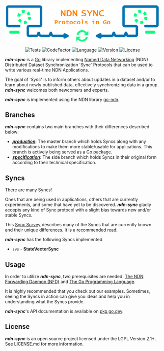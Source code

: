 <div align="center">

![Visual](/docs/README_VISUAL.png)

![Tests](https://img.shields.io/github/workflow/status/justincpresley/ndn-sync/Tests?label=Tests)
![CodeFactor](https://img.shields.io/codefactor/grade/github/justincpresley/ndn-sync?label=CodeFactor)
![Language](https://img.shields.io/github/go-mod/go-version/justincpresley/ndn-sync)
![Version](https://img.shields.io/github/v/tag/justincpresley/ndn-sync?label=Latest%20version)
![License](https://img.shields.io/github/license/justincpresley/ndn-sync?label=License)

</div>

***ndn-sync*** is a [Go](https://go.dev/) library implementing [Named Data Networking](https://named-data.net/) (NDN) Distributed Dataset Synchronization '*Sync*' Protocols that can be used to write various real-time NDN Applications.

The goal of '*Sync*' is to inform others about updates in a dataset and/or to learn
about newly published data, effectively synchronizing data in a group.
***ndn-sync*** welcomes both newcomers and experts.

***ndn-sync*** is implemented using the NDN library [go-ndn](https://github.com/zjkmxy/go-ndn).


## Branches

***ndn-sync*** contains two main branches with their differences described below:

* [***production***](https://github.com/justincpresley/ndn-sync/tree/production): The master branch which holds Syncs along with any modifications to make them more stable/usable for applications. This branch is actively being served as a Go package.
* [***specification***](https://github.com/justincpresley/ndn-sync/tree/specification): The side branch which holds Syncs in their original form according to their technical specification.


## Syncs

There are many Syncs!

Ones that are being used in applications, others that are currently experiments,
and some that have yet to be discovered. ***ndn-sync*** gladly accepts any
kind of Sync protocol with a slight bias towards new and/or stable Syncs.

This [Sync Survey](https://named-data.net/wp-content/uploads/2021/05/ndn-0053-2-sync-survey.pdf)
describes many of the Syncs that are currently known and their unique differences. It is a recommended read.

***ndn-sync*** has the following Syncs implemented:

* `svs` - **StateVectorSync**


## Usage

In order to utilize ***ndn-sync***, two prerequisites are needed: [The NDN Forwarding Daemon (NFD)](https://named-data.net/doc/NFD/current/INSTALL.html) and [The Go Programming Language](https://go.dev/dl/).

It is highly recommended that you check out our examples. Sometimes, seeing the Syncs in action can give you ideas and help you in understanding what the Syncs provide.

***ndn-sync***'s API documentation is available on [pkg.go.dev](https://pkg.go.dev/github.com/justincpresley/ndn-sync).


## License

***ndn-sync*** is an open source project licensed under the LGPL Version 2.1+. See LICENSE.md for more information.
